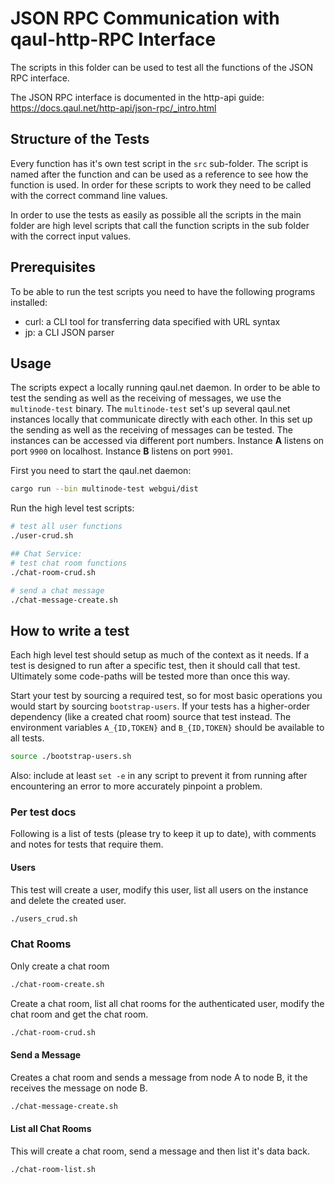 # JSON RPC Communication with qaul-http-RPC Interface

The scripts in this folder can be used to test all the functions of the JSON RPC interface.

The JSON RPC interface is documented in the http-api guide: 
https://docs.qaul.net/http-api/json-rpc/_intro.html


## Structure of the Tests

Every function has it's own test script in the `src` sub-folder. The script is named after the function and can be used as a reference to see how the function is used. In order for these scripts to work they need to be called with the correct command line values.

In order to use the tests as easily as possible all the scripts in the main folder are high level scripts that call the function scripts in the sub folder with the correct input values.


## Prerequisites

To be able to run the test scripts you need to have the following programs installed:

* curl: a CLI tool for transferring data specified with URL syntax
* jp: a CLI JSON parser


## Usage

The scripts expect a locally running qaul.net daemon. In order to be able to test the sending as well as the receiving of messages, we use the `multinode-test` binary. 
The `multinode-test` set's up several qaul.net instances locally that communicate directly with each other. In this set up the sending as well as the receiving of messages can be tested. The instances can be accessed via different port numbers.
Instance **A** listens on port `9900` on localhost. Instance **B** listens on port `9901`.


First you need to start the qaul.net daemon:

```bash
cargo run --bin multinode-test webgui/dist
```


Run the high level test scripts:

```bash
# test all user functions
./user-crud.sh

## Chat Service:
# test chat room functions
./chat-room-crud.sh

# send a chat message
./chat-message-create.sh
```




## How to write a test

Each high level test should setup as much of the context as it needs.  If a test
is designed to run after a specific test, then it should call that
test.  Ultimately some code-paths will be tested more than once this
way.

Start your test by sourcing a required test, so for most basic
operations you would start by sourcing `bootstrap-users`.  If your
tests has a higher-order dependency (like a created chat room) source
that test instead.  The environment variables `A_{ID,TOKEN}` and
`B_{ID,TOKEN}` should be available to all tests.

```bash
source ./bootstrap-users.sh
```

Also: include at least `set -e` in any script to prevent it from
running after encountering an error to more accurately pinpoint a
problem.


### Per test docs

Following is a list of tests (please try to keep it up to date), with
comments and notes for tests that require them.

#### Users

This test will create a user, modify this user, list all users on the instance and delete the created user.

```bash
./users_crud.sh
```

### Chat Rooms

Only create a chat room

```bash
./chat-room-create.sh
```

Create a chat room, list all chat rooms for the authenticated user, modify the chat room and get the chat room.

```bash
./chat-room-crud.sh
```


#### Send a Message

Creates a chat room and sends a message from node A to node B, it the receives the message on node B.

```bash
./chat-message-create.sh
```

#### List all Chat Rooms

This will create a chat room, send a message and then list it's data back.

```bash
./chat-room-list.sh
```

